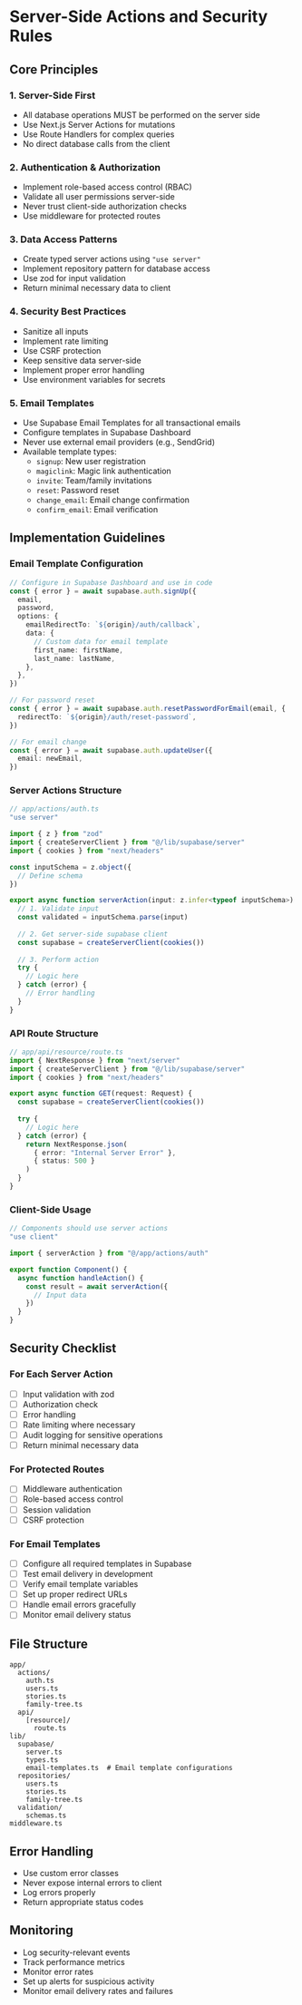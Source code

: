 # Server-Side Actions and Security Rules

## Core Principles

### 1. Server-Side First
- All database operations MUST be performed on the server side
- Use Next.js Server Actions for mutations
- Use Route Handlers for complex queries
- No direct database calls from the client

### 2. Authentication & Authorization
- Implement role-based access control (RBAC)
- Validate all user permissions server-side
- Never trust client-side authorization checks
- Use middleware for protected routes

### 3. Data Access Patterns
- Create typed server actions using `"use server"`
- Implement repository pattern for database access
- Use zod for input validation
- Return minimal necessary data to client

### 4. Security Best Practices
- Sanitize all inputs
- Implement rate limiting
- Use CSRF protection
- Keep sensitive data server-side
- Implement proper error handling
- Use environment variables for secrets

### 5. Email Templates
- Use Supabase Email Templates for all transactional emails
- Configure templates in Supabase Dashboard
- Never use external email providers (e.g., SendGrid)
- Available template types:
  - `signup`: New user registration
  - `magiclink`: Magic link authentication
  - `invite`: Team/family invitations
  - `reset`: Password reset
  - `change_email`: Email change confirmation
  - `confirm_email`: Email verification

## Implementation Guidelines

### Email Template Configuration
```typescript
// Configure in Supabase Dashboard and use in code
const { error } = await supabase.auth.signUp({
  email,
  password,
  options: {
    emailRedirectTo: `${origin}/auth/callback`,
    data: {
      // Custom data for email template
      first_name: firstName,
      last_name: lastName,
    },
  },
})

// For password reset
const { error } = await supabase.auth.resetPasswordForEmail(email, {
  redirectTo: `${origin}/auth/reset-password`,
})

// For email change
const { error } = await supabase.auth.updateUser({
  email: newEmail,
})
```

### Server Actions Structure
```typescript
// app/actions/auth.ts
"use server"

import { z } from "zod"
import { createServerClient } from "@/lib/supabase/server"
import { cookies } from "next/headers"

const inputSchema = z.object({
  // Define schema
})

export async function serverAction(input: z.infer<typeof inputSchema>) {
  // 1. Validate input
  const validated = inputSchema.parse(input)
  
  // 2. Get server-side supabase client
  const supabase = createServerClient(cookies())
  
  // 3. Perform action
  try {
    // Logic here
  } catch (error) {
    // Error handling
  }
}
```

### API Route Structure
```typescript
// app/api/resource/route.ts
import { NextResponse } from "next/server"
import { createServerClient } from "@/lib/supabase/server"
import { cookies } from "next/headers"

export async function GET(request: Request) {
  const supabase = createServerClient(cookies())
  
  try {
    // Logic here
  } catch (error) {
    return NextResponse.json(
      { error: "Internal Server Error" },
      { status: 500 }
    )
  }
}
```

### Client-Side Usage
```typescript
// Components should use server actions
"use client"

import { serverAction } from "@/app/actions/auth"

export function Component() {
  async function handleAction() {
    const result = await serverAction({
      // Input data
    })
  }
}
```

## Security Checklist

### For Each Server Action
- [ ] Input validation with zod
- [ ] Authorization check
- [ ] Error handling
- [ ] Rate limiting where necessary
- [ ] Audit logging for sensitive operations
- [ ] Return minimal necessary data

### For Protected Routes
- [ ] Middleware authentication
- [ ] Role-based access control
- [ ] Session validation
- [ ] CSRF protection

### For Email Templates
- [ ] Configure all required templates in Supabase
- [ ] Test email delivery in development
- [ ] Verify email template variables
- [ ] Set up proper redirect URLs
- [ ] Handle email errors gracefully
- [ ] Monitor email delivery status

## File Structure
```
app/
  actions/
    auth.ts
    users.ts
    stories.ts
    family-tree.ts
  api/
    [resource]/
      route.ts
lib/
  supabase/
    server.ts
    types.ts
    email-templates.ts  # Email template configurations
  repositories/
    users.ts
    stories.ts
    family-tree.ts
  validation/
    schemas.ts
middleware.ts
```

## Error Handling
- Use custom error classes
- Never expose internal errors to client
- Log errors properly
- Return appropriate status codes

## Monitoring
- Log security-relevant events
- Track performance metrics
- Monitor error rates
- Set up alerts for suspicious activity
- Monitor email delivery rates and failures